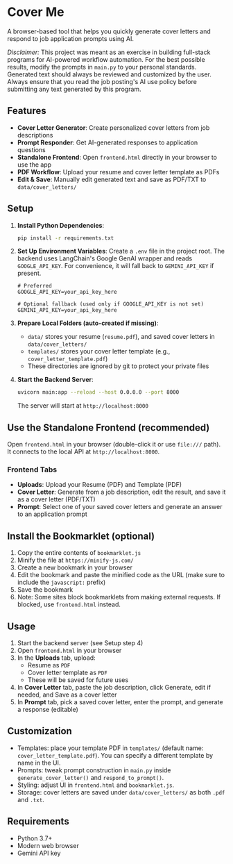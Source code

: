 
# Cover Me

A browser-based tool that helps you quickly generate cover letters and respond to job application prompts using AI.

_Disclaimer:_ This project was meant as an exercise in building full-stack programs for AI-powered workflow automation. For the best possible results, modify the prompts in `main.py` to your personal standards. Generated text should always be reviewed and customized by the user. Always ensure that you read the job posting's AI use policy before submitting any text generated by this program.

## Features

- **Cover Letter Generator**: Create personalized cover letters from job descriptions
- **Prompt Responder**: Get AI-generated responses to application questions
- **Standalone Frontend**: Open `frontend.html` directly in your browser to use the app
- **PDF Workflow**: Upload your resume and cover letter template as PDFs
- **Edit & Save**: Manually edit generated text and save as PDF/TXT to `data/cover_letters/`

## Setup

1. **Install Python Dependencies**:
   ```bash
   pip install -r requirements.txt
   ```

2. **Set Up Environment Variables**:
   Create a `.env` file in the project root. The backend uses LangChain's Google GenAI wrapper and reads `GOOGLE_API_KEY`. For convenience, it will fall back to `GEMINI_API_KEY` if present.
   ```
   # Preferred
   GOOGLE_API_KEY=your_api_key_here

   # Optional fallback (used only if GOOGLE_API_KEY is not set)
   GEMINI_API_KEY=your_api_key_here
   ```

3. **Prepare Local Folders (auto-created if missing)**:
   - `data/` stores your resume (`resume.pdf`), and saved cover letters in `data/cover_letters/`
   - `templates/` stores your cover letter template (e.g., `cover_letter_template.pdf`)
   - These directories are ignored by git to protect your private files

4. **Start the Backend Server**:
   ```bash
   uvicorn main:app --reload --host 0.0.0.0 --port 8000
   ```
   The server will start at `http://localhost:8000`

## Use the Standalone Frontend (recommended)

Open `frontend.html` in your browser (double-click it or use `file:///` path). It connects to the local API at `http://localhost:8000`.

### Frontend Tabs

- **Uploads**: Upload your Resume (PDF) and Template (PDF)
- **Cover Letter**: Generate from a job description, edit the result, and save it as a cover letter (PDF/TXT)
- **Prompt**: Select one of your saved cover letters and generate an answer to an application prompt

## Install the Bookmarklet (optional)

1. Copy the entire contents of `bookmarklet.js`
2. Minify the file at `https://minify-js.com/`
3. Create a new bookmark in your browser
4. Edit the bookmark and paste the minified code as the URL (make sure to include the `javascript:` prefix)
5. Save the bookmark
6. Note: Some sites block bookmarklets from making external requests. If blocked, use `frontend.html` instead.

## Usage

1. Start the backend server (see Setup step 4)
2. Open `frontend.html` in your browser
3. In the **Uploads** tab, upload:
   - Resume as `PDF`
   - Cover letter template as `PDF`
   - These will be saved for future uses
4. In **Cover Letter** tab, paste the job description, click Generate, edit if needed, and Save as a cover letter
5. In **Prompt** tab, pick a saved cover letter, enter the prompt, and generate a response (editable)

## Customization

- Templates: place your template PDF in `templates/` (default name: `cover_letter_template.pdf`). You can specify a different template by name in the UI.
- Prompts: tweak prompt construction in `main.py` inside `generate_cover_letter()` and `respond_to_prompt()`.
- Styling: adjust UI in `frontend.html` and `bookmarklet.js`.
- Storage: cover letters are saved under `data/cover_letters/` as both `.pdf` and `.txt`.

## Requirements

- Python 3.7+
- Modern web browser
- Gemini API key
